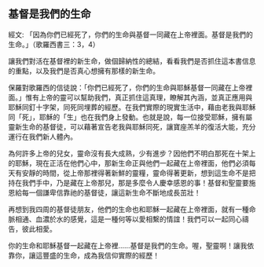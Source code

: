 ## 基督是我們的生命 ##

經文: 「因為你們已經死了，你們的生命與基督一同藏在上帝裡面。基督是我們的生命。」（歌羅西書三：3，4）



讓我們對活在基督裡的新生命，做個歸納性的總結，看看我們是否抓住這本書信息的重點，以及我們是否真心想擁有那樣的新生命。

保羅對歌羅西的信徒說：「你們已經死了，你們的生命與耶穌基督一同藏在上帝裡面。」惟有上帝的靈可以幫助我們，真正抓住這真理，瞭解其內涵，並真正應用與耶穌同釘十字架，同死同埋葬的經歷。在我們實際的現實生活中，藉由老我與耶穌同「死」，耶穌的「生」也在我們身上發動。也就是說，每一位接受耶穌，擁有屬靈新生命的基督徒，可以藉著宣告老我與耶穌同死，讓寶座羔羊的復活大能，充分運行在我們新人體內。

為何許多上帝的兒女，靈命沒有長大成熟，少有進步？因他們不明白那死在十架上的耶穌，現在正活在他們心中，那新生命正與他們一起藏在上帝裡面，他們必須每天有安靜的時間，從上帝那裡得著新鮮的靈糧，靈命得著更新，想到這生命不是把持在我們手中，乃是藏在上帝那兒，那是多麼令人慶幸感恩的事！基督和聖靈要施恩給每一個謙卑信靠祂的基督徒，讓這新生命不斷地成長茁壯！

再想到我四周的基督徒朋友，他們的生命也和耶穌一起藏在上帝裡面，就有一種命脈相通、血濃於水的感覺，這是一種何等以愛相繫的情誼！我們可以一起同心禱告，彼此相愛。

你的生命和耶穌基督一起藏在上帝裡……基督是我們的生命。喔，聖靈啊！讓我依靠你，讓這豐盛的生命，成為我信仰實際的經歷！